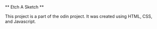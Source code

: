 **
Etch A Sketch **

This project is a part of the odin project. It was created using HTML, CSS, and Javascript. 

